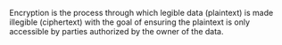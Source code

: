 Encryption is the process through which legible data (plaintext) is made illegible (ciphertext) with the goal of ensuring the plaintext is only accessible by parties authorized by the owner of the data.